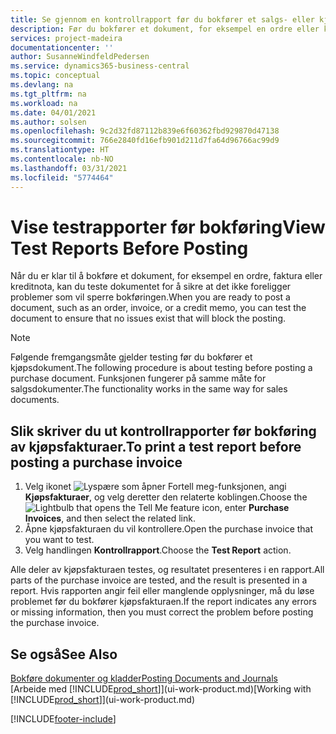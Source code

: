 ```yaml
---
title: Se gjennom en kontrollrapport før du bokfører et salgs- eller kjøpsdokument | Microsoft-dokumentasjon
description: Før du bokfører et dokument, for eksempel en ordre eller kreditnota, kan du teste og gå gjennom det for å se etter feil som kan blokkere bokføringen.
services: project-madeira
documentationcenter: ''
author: SusanneWindfeldPedersen
ms.service: dynamics365-business-central
ms.topic: conceptual
ms.devlang: na
ms.tgt_pltfrm: na
ms.workload: na
ms.date: 04/01/2021
ms.author: solsen
ms.openlocfilehash: 9c2d32fd87112b839e6f60362fbd929870d47138
ms.sourcegitcommit: 766e2840fd16efb901d211d7fa64d96766ac99d9
ms.translationtype: HT
ms.contentlocale: nb-NO
ms.lasthandoff: 03/31/2021
ms.locfileid: "5774464"
---
```

# <a name="view-test-reports-before-posting"></a><span data-ttu-id="1922c-103">Vise testrapporter før bokføring</span><span class="sxs-lookup"><span data-stu-id="1922c-103">View Test Reports Before Posting</span></span>
<span data-ttu-id="1922c-104">Når du er klar til å bokføre et dokument, for eksempel en ordre, faktura eller kreditnota, kan du teste dokumentet for å sikre at det ikke foreligger problemer som vil sperre bokføringen.</span><span class="sxs-lookup"><span data-stu-id="1922c-104">When you are ready to post a document, such as an order, invoice, or a credit memo, you can test the document to ensure that no issues exist that will block the posting.</span></span>

> [!NOTE]  
>   <span data-ttu-id="1922c-105">Følgende fremgangsmåte gjelder testing før du bokfører et kjøpsdokument.</span><span class="sxs-lookup"><span data-stu-id="1922c-105">The following procedure is about testing before posting a purchase document.</span></span> <span data-ttu-id="1922c-106">Funksjonen fungerer på samme måte for salgsdokumenter.</span><span class="sxs-lookup"><span data-stu-id="1922c-106">The functionality works in the same way for sales documents.</span></span>

## <a name="to-print-a-test-report-before-posting-a-purchase-invoice"></a><span data-ttu-id="1922c-107">Slik skriver du ut kontrollrapporter før bokføring av kjøpsfakturaer.</span><span class="sxs-lookup"><span data-stu-id="1922c-107">To print a test report before posting a purchase invoice</span></span>
1. <span data-ttu-id="1922c-108">Velg ikonet ![Lyspære som åpner Fortell meg-funksjonen](media/ui-search/search_small.png "Fortell hva du vil gjøre"), angi **Kjøpsfakturaer**, og velg deretter den relaterte koblingen.</span><span class="sxs-lookup"><span data-stu-id="1922c-108">Choose the ![Lightbulb that opens the Tell Me feature](media/ui-search/search_small.png "Tell me what you want to do") icon, enter **Purchase Invoices**, and then select the related link.</span></span>
2. <span data-ttu-id="1922c-109">Åpne kjøpsfakturaen du vil kontrollere.</span><span class="sxs-lookup"><span data-stu-id="1922c-109">Open the purchase invoice that you want to test.</span></span>
3. <span data-ttu-id="1922c-110">Velg handlingen **Kontrollrapport**.</span><span class="sxs-lookup"><span data-stu-id="1922c-110">Choose the **Test Report** action.</span></span>  

<span data-ttu-id="1922c-111">Alle deler av kjøpsfakturaen testes, og resultatet presenteres i en rapport.</span><span class="sxs-lookup"><span data-stu-id="1922c-111">All parts of the purchase invoice are tested, and the result is presented in a report.</span></span> <span data-ttu-id="1922c-112">Hvis rapporten angir feil eller manglende opplysninger, må du løse problemet før du bokfører kjøpsfakturaen.</span><span class="sxs-lookup"><span data-stu-id="1922c-112">If the report indicates any errors or missing information, then you must correct the problem before posting the purchase invoice.</span></span>

## <a name="see-also"></a><span data-ttu-id="1922c-113">Se også</span><span class="sxs-lookup"><span data-stu-id="1922c-113">See Also</span></span>
[<span data-ttu-id="1922c-114">Bokføre dokumenter og kladder</span><span class="sxs-lookup"><span data-stu-id="1922c-114">Posting Documents and Journals</span></span>](ui-post-documents-journals.md)  
<span data-ttu-id="1922c-115">[Arbeide med [!INCLUDE[prod_short](includes/prod_short.md)]](ui-work-product.md)</span><span class="sxs-lookup"><span data-stu-id="1922c-115">[Working with [!INCLUDE[prod_short](includes/prod_short.md)]](ui-work-product.md)</span></span>


[!INCLUDE[footer-include](includes/footer-banner.md)]